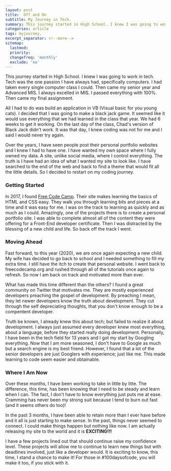 ```yaml
---
layout: post
title:  Off and On
subtitle: My Journey in Tech.
summary: This journey started in High School. I knew I was going to work in tech. Tech was the one passion I have always had, specifically computers. I had taken every single computer class I could. Then came my senior year and Advanced MIS. I always excelled in MIS. I passed everything with 100%. Then came my final assignment.
categories: article
tags: myjourney, 
excerpt_separator: <!--more-->
sitemap:
  lastmod: 
  priority: 
  changefreq: 'monthly'
  exclude: 'no'
---
```

This journey started in High School. I knew I was going to work in tech. Tech was the one passion I have always had, specifically computers. I had taken every single computer class I could. Then came my senior year and Advanced MIS. I always excelled in MIS. I passed everything with 100%. Then came my final assignment.

All I had to do was build an application in VB (Visual basic for you young cats). I decided that I was going to make a black jack game. It seemed like it would use everything that we had learned in the class that year. We had 6 weeks to get it working. On the last day of the class, Chad's version of Black Jack didn't work. It was that day, I knew coding was not for me and I said I would never try again.

Over the years, I have seen people post their personal portfolio websites and I knew I had to have one. I have wanted my own space where I fully owned my data. A site, unlike social media, where I control everything. The truth is I have had an idea of what I wanted my site to look like. I have searched to the end of the web and back to find a theme that would fit all the little details. So I decided to restart on my coding journey. 

### Getting Started
In 2017, I found [Free Code Camp](https://freecodecamp.org). Their site makes learning the basics of HTML and CSS easy. They walk you through learning bits and pieces at a time and it was easy for me. I was on the track to learning as quickly and as much as I could. Amazingly, one of the projects there is to create a personal portfolio site. I  was able to complete almost all of the content they were offering for a Front-End developer certificate. Then I was distracted by the blessing of a new child and life. So back off the track I went.

### Moving Ahead
Fast forward, to this year (2020), we are once again expecting a new child. My wife has decided to go back to school and I needed something to fill my extra time. I still have the itch to create that personal website. I went back to freecodecamp.org and rushed through all of the tutorials once again to refresh. So now I am back on track and motivated more than ever. 

What has made this time different than the others? I  found a great community on Twitter that motivates me. They are mostly experienced developers preaching the gospel of development. By preaching I mean, they let newer developers know the truth about development. They cut through the self depreciating thoughts, that you don't know enough to be a compentent developer.

Truth be known, I already knew this about tech; but failed to realize it about development. I always just assumed every developer knew most everything, about a language, before they started really doing development. Personally, I have been in the tech field for 13 years and I got my start by Googling everything. Now that I am more seasoned, I don't have to Google as much but a search engine is my best friend. However, I found that a lot of the senior developers are just Googlers with experience; just like me. This made learning to code seem easier and obtainable.

### Where I Am Now
Over these months, I have been working to take in little by litte. The difference, this time, has been knowing that I need to be steady and learn when I can. The fact, I don't have to know everything just puts me at ease. Cramming has never been my strong suit because I tend to burn out fast (and it seems others do too)!

In the past 3 months, I have been able to retain more than I ever have before and it all is just starting to make sense. In the past, things never seemed to connect. I could make things happen but nothing like now. I am actually releasing my site to the world and it is **EXCITING!!!**

I have a few projects lined out that should continue raise my confidence level. These projects will allow me to continue to learn new things but with deadlines involved, just like a developer would. It is exciting to know, this time, I stand a chance to make it! For those in #100daysofcode, you will make it too, if you stick with it.
